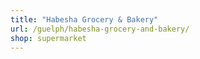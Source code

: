 ```yaml
---
title: "Habesha Grocery & Bakery"
url: /guelph/habesha-grocery-and-bakery/
shop: supermarket
---
```

